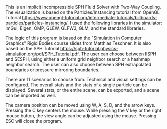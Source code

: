 This is an Implicit Incompressible SPH Fluid Solver with Two-Way Coupling. The visualization is based on the Particles/Instancing tutorial from OpenGL Tutorial https://www.opengl-tutorial.org/intermediate-tutorials/billboards-particles/particles-instancing/. I used the following libraries in the simulator: ImGui, Eigen, OMP, GLEW, GLFW3, GLM, and the standard libraries.

The logic of this program is based on the "Simulation in Computer Graphics" Rigid Bodies course slides from Matthias Teschner. It is also based on the SPH Tutorial https://sph-tutorial.physics-simulation.org/pdf/SPH_Tutorial.pdf. The user can choose between IISPH and SESPH, using either a uniform grid neighbor search or a hashmap neighbor search. The user can also choose between SPH extrapolated boundaries or pressure mirroring boundaries.

There are 11 scenarios to choose from. Technical and visual settings can be configured. The overall stats and the stats of a single particle can be displayed. Several stats, or the entire scene, can be exported, and a scene can be imported as well.

The camera position can be moved using W, A, S, D, and the arrow keys. Pressing the C key centers the mouse. While pressing the V key or the right mouse button, the view angle can be adjusted using the mouse. Pressing ESC will close the program.
